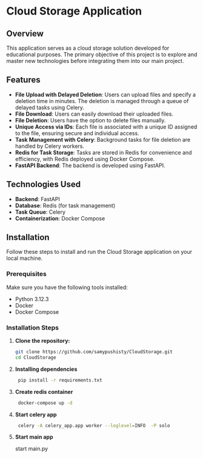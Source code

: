 # Cloud Storage Application

## Overview

This application serves as a cloud storage solution developed for educational purposes. The primary objective of this project is to explore and master new technologies before integrating them into our main project.

## Features

- **File Upload with Delayed Deletion**: Users can upload files and specify a deletion time in minutes. The deletion is managed through a queue of delayed tasks using Celery.
- **File Download**: Users can easily download their uploaded files.
- **File Deletion**: Users have the option to delete files manually.
- **Unique Access via IDs**: Each file is associated with a unique ID assigned to the file, ensuring secure and individual access.
- **Task Management with Celery**: Background tasks for file deletion are handled by Celery workers.
- **Redis for Task Storage**: Tasks are stored in Redis for convenience and efficiency, with Redis deployed using Docker Compose.
- **FastAPI Backend**: The backend is developed using FastAPI.

## Technologies Used

- **Backend**: FastAPI
- **Database**: Redis (for task management)
- **Task Queue**: Celery
- **Containerization**: Docker Compose

## Installation

Follow these steps to install and run the Cloud Storage application on your local machine.

### Prerequisites

Make sure you have the following tools installed:

- Python 3.12.3
- Docker
- Docker Compose
  
### Installation Steps

1. **Clone the repository:**

   ```bash
   git clone https://github.com/samypushisty/CloudStorage.git
   cd CloudStorage
2. **Installing dependencies**

   ```bash
    pip install -r requirements.txt
3. **Create redis container**

   ```bash
    docker-compose up -d
4. **Start celery app**

   ```bash
    celery -A celery_app.app worker --loglevel=INFO  -P solo
5. **Start main app**

   start main.py
